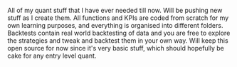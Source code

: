 All of my quant stuff that I have ever needed till now. Will be pushing new stuff as I create them. All functions and KPIs are coded from scratch for my own learning purposes, and everything is organised into different folders. Backtests contain real world backtesting of data and you are free to explore the strategies and tweak and backtest them in your own way. Will keep this open source for now since it's very basic stuff, which should hopefully be cake for any entry level quant.
